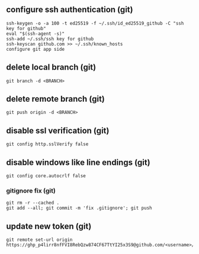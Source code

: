 ## configure ssh authentication (git)

```no-highlight
ssh-keygen -o -a 100 -t ed25519 -f ~/.ssh/id_ed25519_github -C "ssh key for github"
eval "$(ssh-agent -s)"
ssh-add ~/.ssh/ssh key for github
ssh-keyscan github.com >> ~/.ssh/known_hosts
configure git app side
```

## delete local branch (git)

```no-highlight
git branch -d <BRANCH>
```

## delete remote branch (git)

```no-highlight
git push origin -d <BRANCH>
```

## disable ssl verification (git)

```no-highlight
git config http.sslVerify false
```

## disable windows like line endings (git)

```no-highlight
git config core.autocrlf false
```

### gitignore fix (git)

```no-highlight
git rm -r --cached .
git add --all; git commit -m 'fix .gitignore'; git push
```

## update new token (git)

```no-highlight
git remote set-url origin https://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@github.com/<username>/<repo>.git
```
